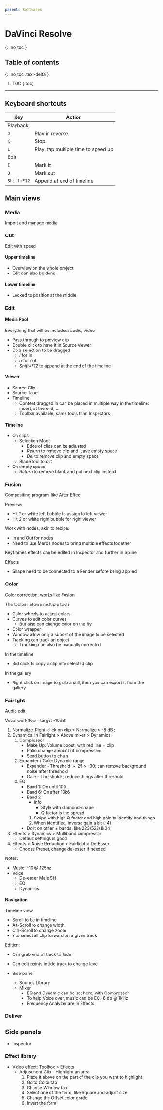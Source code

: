 ```yaml
---
parent: Softwares
---
```


# DaVinci Resolve
{: .no_toc }

## Table of contents
{: .no_toc .text-delta }

1. TOC
{:toc}

---

## Keyboard shortcuts

Key | Action
-|-
| Playback
`J` | Play in reverse
`K` | Stop
`L` | Play, tap multiple time to speed up
| Edit
`I` | Mark in
`O` | Mark out
`Shift+F12` | Append at end of timeline

## Main views

### Media

Import and manage media

### Cut

Edit with speed

#### Upper timeline

* Overview on the whole project
* Edit can also be done

#### Lower timeline

* Locked to position at the middle

### Edit

#### Media Pool

Everything that will be included: audio, video

* Pass through to preview clip
* Double click to have it in Source viewer
* Do a selection to be dragged
    * _i_ for in
    * _o_ for out
    * _Shift+F12_ to append at the end of the timeline

#### Viewer

* Source Clip
* Source Tape
* Timeline
    * Content dragged in can be placed in multiple way in the timeline: insert, at the end, ...
    * Toolbar available, same tools than Inspectors

#### Timeline

* On clips
    * Selection Mode
        * Edge of clips can be adjusted
        * _Return_ to remove clip and leave empty space
        * _Del_ to remove clip and empty space
    * Blade tool to cut
* On empty space
    * _Return_ to remove blank and put next clip instead

### Fusion

Compositing program, like After Effect

Preview:

* Hit _1_ or white left bubble to assign to left viewer
* Hit _2_ or white right bubble for right viewer

Work with nodes, akin to recipe:

* In and Out for nodes
* Need to use Merge nodes to bring multiple effects together

Keyframes effects can be edited in Inspector and further in Spline

Effects

* Shape need to be connected to a Render before being applied

### Color

Color correction, works like Fusion

The toolbar allows multiple tools

* Color wheels to adjust colors
* Curves to edit color curves
    * But also can change color on the fly
* Color wrapper
* Window allow only a subset of the image to be selected
* Tracking can track an object
    * Tracking can also be manually corrected

In the timeline

* 3rd click to copy a clip into selected clip

In the gallery

* Right click on image to grab a still, then you can export it from the gallery

### Fairlight

Audio edit

Vocal workflow - target -10dB:

1. Normalize: Right-click on clip > Normalize > -8 dB ;
1. Dynamics: In Fairlight > Above mixer > Dynamics
    1. Compressor
        * Make Up: Volume boost; with red line = clip
        * Ratio change amount of compression
        * Send button to chain
    1. Expander / Gate: Dynamic range
        * Expander - Threshold: ~-25 > -30; can remove background noise after threshold
        * Gate - Threshold: ; reduce things after threshold
    1. EQ
        * Band 1: On until 100
        * Band 6: On after 10k6
        * Band 2
            * Info
                * Style with diamond-shape
                * Q factor is the spread
            1. Swipe with high Q factor and high gain to identify bad things
            1. When identified, inverse gain a bit (-4)
        * Do it on other + bands, like 223/528/1k04
1. Effects > Dynamics > Multiband compressor
    * Default settings is good
1. Effects > Noise Reduction > Fairlight > De-Esser
    * Choose Preset, change de-esser if needed

Notes:

* Music: -10 @ 125hz
* Voice
    * De-esser Male SH
    * EQ
    * Dynamics

#### Navigation

Timeline view:

* Scroll to be in timeline
* Alt-Scroll to change width
* Ctrl-Scroll to change zoom
* `Y` to select all clip forward on a given track

Edition:

* Can grab end of track to fade
* Can edit points inside track to change level

* Side panel
    * Sounds Library
    * Mixer
        * EQ and Dynamic can be set here, with Compressor
        * To help Voice over, music can be EQ -6 db @ 1kHz
        * Frequency Analyzer are in Effects

### Deliver

## Side panels

* Inspector

### Effect library

* Video effect: Toolbox > Effects
    * Adjustment Clip - Highlight an area
        1. Place it above on the part of the clip you want to highlight
        1. Go to Color tab
        1. Choose Window tab
        1. Select one of the form, like Square and adjust size
        1. Change the Offset color grade
        1. Invert the form  
